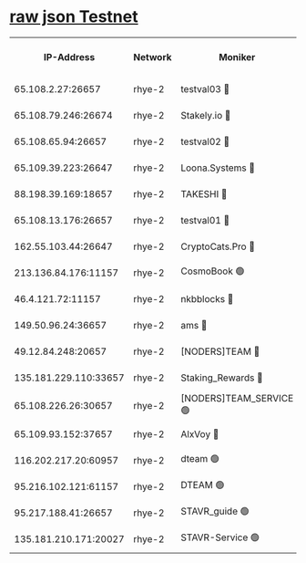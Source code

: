 
[raw json Testnet](https://rpc-check.quickt.stavr.tech/quickt/rpc-quickt-result.json)
=


<table><tr><th>IP-Address</th><th>Network</th><th>Moniker</th><th>Latest Block Height</th><th>Earliest Block Height</th><th>Catching Up</th><th>Tx Index</th><th>Voting Power</th><th>Scan Time</th></tr><tr><td>65.108.2.27:26657</td><td>rhye-2</td><td>testval03 🔴</td><td>1044588</td><td>1</td><td>False</td><td>on</td><td>11002050</td><td>2024-03-01T02:21:37.345025554UTC</td></tr><tr><td>65.108.79.246:26674</td><td>rhye-2</td><td>Stakely.io 🔴</td><td>1044589</td><td>1</td><td>False</td><td>on</td><td>10010</td><td>2024-03-01T02:21:39.722460858UTC</td></tr><tr><td>65.108.65.94:26657</td><td>rhye-2</td><td>testval02 🔴</td><td>1044589</td><td>1</td><td>False</td><td>on</td><td>11002050</td><td>2024-03-01T02:21:42.414230505UTC</td></tr><tr><td>65.109.39.223:26647</td><td>rhye-2</td><td>Loona.Systems 🔴</td><td>1044589</td><td>1</td><td>False</td><td>off</td><td>86949</td><td>2024-03-01T02:21:42.994269293UTC</td></tr><tr><td>88.198.39.169:18657</td><td>rhye-2</td><td>TAKESHI 🔴</td><td>1044589</td><td>1</td><td>False</td><td>off</td><td>40542</td><td>2024-03-01T02:21:43.511324068UTC</td></tr><tr><td>65.108.13.176:26657</td><td>rhye-2</td><td>testval01 🔴</td><td>1044589</td><td>1</td><td>False</td><td>on</td><td>13082010</td><td>2024-03-01T02:21:44.487405377UTC</td></tr><tr><td>162.55.103.44:26647</td><td>rhye-2</td><td>CryptoCats.Pro 🔴</td><td>1044595</td><td>1</td><td>False</td><td>off</td><td>9999</td><td>2024-03-01T02:22:16.453631590UTC</td></tr><tr><td>213.136.84.176:11157</td><td>rhye-2</td><td>CosmoBook 🟢</td><td>1044594</td><td>65301</td><td>False</td><td>off</td><td>0</td><td>2024-03-01T02:22:10.134296288UTC</td></tr><tr><td>46.4.121.72:11157</td><td>rhye-2</td><td>nkbblocks 🔴</td><td>1044587</td><td>70101</td><td>False</td><td>off</td><td>81084</td><td>2024-03-01T02:21:30.561558359UTC</td></tr><tr><td>149.50.96.24:36657</td><td>rhye-2</td><td>ams 🔴</td><td>1044592</td><td>133501</td><td>False</td><td>on</td><td>10732</td><td>2024-03-01T02:21:59.646649013UTC</td></tr><tr><td>49.12.84.248:20657</td><td>rhye-2</td><td>[NODERS]TEAM 🔴</td><td>1044592</td><td>146001</td><td>False</td><td>on</td><td>59690</td><td>2024-03-01T02:21:57.255921874UTC</td></tr><tr><td>135.181.229.110:33657</td><td>rhye-2</td><td>Staking_Rewards 🔴</td><td>1044589</td><td>149101</td><td>False</td><td>on</td><td>9900</td><td>2024-03-01T02:21:43.303016910UTC</td></tr><tr><td>65.108.226.26:30657</td><td>rhye-2</td><td>[NODERS]TEAM_SERVICE 🟢</td><td>1044589</td><td>241501</td><td>False</td><td>on</td><td>0</td><td>2024-03-01T02:21:44.177904191UTC</td></tr><tr><td>65.109.93.152:37657</td><td>rhye-2</td><td>AlxVoy 🔴</td><td>1044588</td><td>315173</td><td>False</td><td>on</td><td>150351</td><td>2024-03-01T02:21:34.997427181UTC</td></tr><tr><td>116.202.217.20:60957</td><td>rhye-2</td><td>dteam 🟢</td><td>1044589</td><td>421794</td><td>False</td><td>on</td><td>0</td><td>2024-03-01T02:21:42.660373960UTC</td></tr><tr><td>95.216.102.121:61157</td><td>rhye-2</td><td>DTEAM 🟢</td><td>946425</td><td>945401</td><td>False</td><td>on</td><td>0</td><td>2024-03-01T02:21:40.040140787UTC</td></tr><tr><td>95.217.188.41:26657</td><td>rhye-2</td><td>STAVR_guide 🟢</td><td>1044589</td><td>1020001</td><td>False</td><td>on</td><td>0</td><td>2024-03-01T02:21:43.842460174UTC</td></tr><tr><td>135.181.210.171:20027</td><td>rhye-2</td><td>STAVR-Service 🟢</td><td>1044591</td><td>1044001</td><td>False</td><td>on</td><td>0</td><td>2024-03-01T02:21:54.976503451UTC</td></tr></table>
